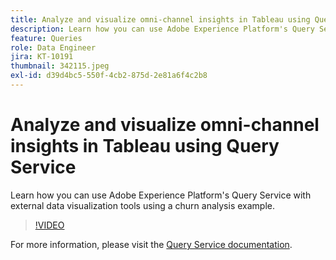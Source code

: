 ```yaml
---
title: Analyze and visualize omni-channel insights in Tableau using Query Service
description: Learn how you can use Adobe Experience Platform's Query Service with external data visualization tools using a churn analysis example.
feature: Queries
role: Data Engineer
jira: KT-10191
thumbnail: 342115.jpeg
exl-id: d39d4bc5-550f-4cb2-875d-2e81a6f4c2b8
---
```

# Analyze and visualize omni-channel insights in Tableau using Query Service

Learn how you can use Adobe Experience Platform's Query Service with external data visualization tools using a churn analysis example. 

>[!VIDEO](https://video.tv.adobe.com/v/342115?quality=12&learn=on)

For  more information, please visit the [Query Service documentation](https://experienceleague.adobe.com/docs/experience-platform/query/home.html).
